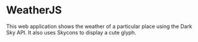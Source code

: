 # WeatherJS
This web application shows the weather of a particular place using the Dark Sky API. It also uses Skycons to display a cute glyph.
